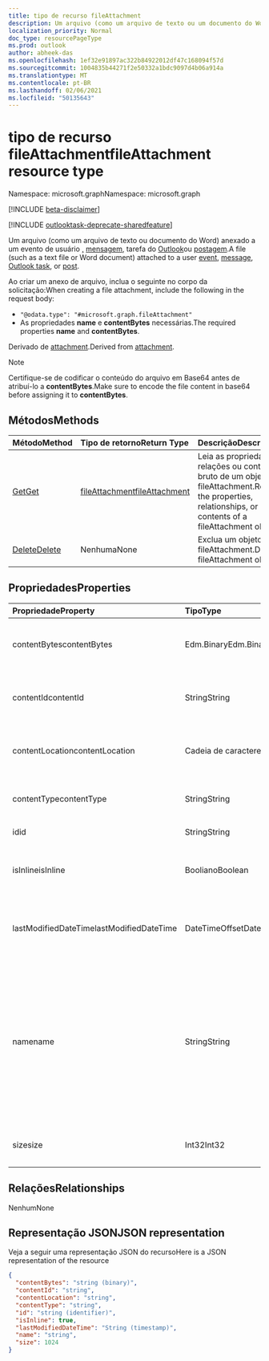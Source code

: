 ```yaml
---
title: tipo de recurso fileAttachment
description: Um arquivo (como um arquivo de texto ou um documento do Word) anexado a um evento,
localization_priority: Normal
doc_type: resourcePageType
ms.prod: outlook
author: abheek-das
ms.openlocfilehash: 1ef32e91897ac322b84922012df47c168094f57d
ms.sourcegitcommit: 1004835b44271f2e50332a1bdc9097d4b06a914a
ms.translationtype: MT
ms.contentlocale: pt-BR
ms.lasthandoff: 02/06/2021
ms.locfileid: "50135643"
---
```

# <a name="fileattachment-resource-type"></a><span data-ttu-id="f5a9d-103">tipo de recurso fileAttachment</span><span class="sxs-lookup"><span data-stu-id="f5a9d-103">fileAttachment resource type</span></span>

<span data-ttu-id="f5a9d-104">Namespace: microsoft.graph</span><span class="sxs-lookup"><span data-stu-id="f5a9d-104">Namespace: microsoft.graph</span></span>

[!INCLUDE [beta-disclaimer](../../includes/beta-disclaimer.md)]

[!INCLUDE [outlooktask-deprecate-sharedfeature](../../includes/outlooktask-deprecate-sharedfeature.md)]

<span data-ttu-id="f5a9d-105">Um arquivo (como um arquivo de texto ou documento do Word) anexado a um evento de usuário [,](../resources/event.md) [mensagem](../resources/message.md), tarefa do [Outlook](../resources/outlooktask.md)ou [postagem](../resources/post.md).</span><span class="sxs-lookup"><span data-stu-id="f5a9d-105">A file (such as a text file or Word document) attached to a user [event](../resources/event.md), [message](../resources/message.md), [Outlook task](../resources/outlooktask.md), or [post](../resources/post.md).</span></span> 

<span data-ttu-id="f5a9d-106">Ao criar um anexo de arquivo, inclua o seguinte no corpo da solicitação:</span><span class="sxs-lookup"><span data-stu-id="f5a9d-106">When creating a file attachment, include the following in the request body:</span></span>

* `"@odata.type": "#microsoft.graph.fileAttachment"`
* <span data-ttu-id="f5a9d-107">As propriedades **name** e **contentBytes** necessárias.</span><span class="sxs-lookup"><span data-stu-id="f5a9d-107">The required properties **name** and **contentBytes**.</span></span>

<span data-ttu-id="f5a9d-108">Derivado de [attachment](attachment.md).</span><span class="sxs-lookup"><span data-stu-id="f5a9d-108">Derived from [attachment](attachment.md).</span></span>

> [!NOTE]
> <span data-ttu-id="f5a9d-109">Certifique-se de codificar o conteúdo do arquivo em Base64 antes de atribuí-lo a **contentBytes**.</span><span class="sxs-lookup"><span data-stu-id="f5a9d-109">Make sure to encode the file content in base64 before assigning it to **contentBytes**.</span></span>

## <a name="methods"></a><span data-ttu-id="f5a9d-110">Métodos</span><span class="sxs-lookup"><span data-stu-id="f5a9d-110">Methods</span></span>

| <span data-ttu-id="f5a9d-111">Método</span><span class="sxs-lookup"><span data-stu-id="f5a9d-111">Method</span></span>       | <span data-ttu-id="f5a9d-112">Tipo de retorno</span><span class="sxs-lookup"><span data-stu-id="f5a9d-112">Return Type</span></span>  |<span data-ttu-id="f5a9d-113">Descrição</span><span class="sxs-lookup"><span data-stu-id="f5a9d-113">Description</span></span>|
|:---------------|:--------|:----------|
|[<span data-ttu-id="f5a9d-114">Get</span><span class="sxs-lookup"><span data-stu-id="f5a9d-114">Get</span></span>](../api/attachment-get.md) | [<span data-ttu-id="f5a9d-115">fileAttachment</span><span class="sxs-lookup"><span data-stu-id="f5a9d-115">fileAttachment</span></span>](fileattachment.md) |<span data-ttu-id="f5a9d-116">Leia as propriedades, relações ou conteúdo bruto de um objeto fileAttachment.</span><span class="sxs-lookup"><span data-stu-id="f5a9d-116">Read the properties, relationships, or raw contents of a fileAttachment object.</span></span>|
|[<span data-ttu-id="f5a9d-117">Delete</span><span class="sxs-lookup"><span data-stu-id="f5a9d-117">Delete</span></span>](../api/attachment-delete.md) | <span data-ttu-id="f5a9d-118">Nenhuma</span><span class="sxs-lookup"><span data-stu-id="f5a9d-118">None</span></span> |<span data-ttu-id="f5a9d-119">Exclua um objeto fileAttachment.</span><span class="sxs-lookup"><span data-stu-id="f5a9d-119">Delete fileAttachment object.</span></span> |

## <a name="properties"></a><span data-ttu-id="f5a9d-120">Propriedades</span><span class="sxs-lookup"><span data-stu-id="f5a9d-120">Properties</span></span>
| <span data-ttu-id="f5a9d-121">Propriedade</span><span class="sxs-lookup"><span data-stu-id="f5a9d-121">Property</span></span>     | <span data-ttu-id="f5a9d-122">Tipo</span><span class="sxs-lookup"><span data-stu-id="f5a9d-122">Type</span></span>   |<span data-ttu-id="f5a9d-123">Descrição</span><span class="sxs-lookup"><span data-stu-id="f5a9d-123">Description</span></span>|
|:---------------|:--------|:----------|
|<span data-ttu-id="f5a9d-124">contentBytes</span><span class="sxs-lookup"><span data-stu-id="f5a9d-124">contentBytes</span></span>|<span data-ttu-id="f5a9d-125">Edm.Binary</span><span class="sxs-lookup"><span data-stu-id="f5a9d-125">Edm.Binary</span></span>|<span data-ttu-id="f5a9d-126">O conteúdo do arquivo codificado pela base64.</span><span class="sxs-lookup"><span data-stu-id="f5a9d-126">The base64-encoded contents of the file.</span></span>|
|<span data-ttu-id="f5a9d-127">contentId</span><span class="sxs-lookup"><span data-stu-id="f5a9d-127">contentId</span></span>|<span data-ttu-id="f5a9d-128">String</span><span class="sxs-lookup"><span data-stu-id="f5a9d-128">String</span></span>|<span data-ttu-id="f5a9d-129">A ID do anexo no repositório do Exchange.</span><span class="sxs-lookup"><span data-stu-id="f5a9d-129">The ID of the attachment in the Exchange store.</span></span>|
|<span data-ttu-id="f5a9d-130">contentLocation</span><span class="sxs-lookup"><span data-stu-id="f5a9d-130">contentLocation</span></span>|<span data-ttu-id="f5a9d-131">Cadeia de caracteres</span><span class="sxs-lookup"><span data-stu-id="f5a9d-131">String</span></span>|<span data-ttu-id="f5a9d-132">Não use essa propriedade que não tem suporte.</span><span class="sxs-lookup"><span data-stu-id="f5a9d-132">Do not use this property as it is not supported.</span></span>|
|<span data-ttu-id="f5a9d-133">contentType</span><span class="sxs-lookup"><span data-stu-id="f5a9d-133">contentType</span></span>|<span data-ttu-id="f5a9d-134">String</span><span class="sxs-lookup"><span data-stu-id="f5a9d-134">String</span></span>|<span data-ttu-id="f5a9d-135">O tipo de conteúdo do anexo.</span><span class="sxs-lookup"><span data-stu-id="f5a9d-135">The content type of the attachment.</span></span>|
|<span data-ttu-id="f5a9d-136">id</span><span class="sxs-lookup"><span data-stu-id="f5a9d-136">id</span></span>|<span data-ttu-id="f5a9d-137">String</span><span class="sxs-lookup"><span data-stu-id="f5a9d-137">String</span></span>|<span data-ttu-id="f5a9d-138">A ID do anexo.</span><span class="sxs-lookup"><span data-stu-id="f5a9d-138">The attachment ID.</span></span>|
|<span data-ttu-id="f5a9d-139">isInline</span><span class="sxs-lookup"><span data-stu-id="f5a9d-139">isInline</span></span>|<span data-ttu-id="f5a9d-140">Booliano</span><span class="sxs-lookup"><span data-stu-id="f5a9d-140">Boolean</span></span>|<span data-ttu-id="f5a9d-141">Defina como true se este for um anexo embutido.</span><span class="sxs-lookup"><span data-stu-id="f5a9d-141">Set to true if this is an inline attachment.</span></span>|
|<span data-ttu-id="f5a9d-142">lastModifiedDateTime</span><span class="sxs-lookup"><span data-stu-id="f5a9d-142">lastModifiedDateTime</span></span>|<span data-ttu-id="f5a9d-143">DateTimeOffset</span><span class="sxs-lookup"><span data-stu-id="f5a9d-143">DateTimeOffset</span></span>|<span data-ttu-id="f5a9d-144">Data e hora em que o anexo foi modificado pela última vez.</span><span class="sxs-lookup"><span data-stu-id="f5a9d-144">The date and time when the attachment was last modified.</span></span>|
|<span data-ttu-id="f5a9d-145">name</span><span class="sxs-lookup"><span data-stu-id="f5a9d-145">name</span></span>|<span data-ttu-id="f5a9d-146">String</span><span class="sxs-lookup"><span data-stu-id="f5a9d-146">String</span></span>|<span data-ttu-id="f5a9d-147">O nome que representa o texto que é exibido abaixo do ícone que representa o anexo inserido. Não precisa ser o nome de arquivo real.</span><span class="sxs-lookup"><span data-stu-id="f5a9d-147">The name representing the text that is displayed below the icon representing the embedded attachment.This does not need to be the actual file name.</span></span>|
|<span data-ttu-id="f5a9d-148">size</span><span class="sxs-lookup"><span data-stu-id="f5a9d-148">size</span></span>|<span data-ttu-id="f5a9d-149">Int32</span><span class="sxs-lookup"><span data-stu-id="f5a9d-149">Int32</span></span>|<span data-ttu-id="f5a9d-150">O tamanho do anexo em bytes.</span><span class="sxs-lookup"><span data-stu-id="f5a9d-150">The size in bytes of the attachment.</span></span>|

## <a name="relationships"></a><span data-ttu-id="f5a9d-151">Relações</span><span class="sxs-lookup"><span data-stu-id="f5a9d-151">Relationships</span></span>
<span data-ttu-id="f5a9d-152">Nenhum</span><span class="sxs-lookup"><span data-stu-id="f5a9d-152">None</span></span>


## <a name="json-representation"></a><span data-ttu-id="f5a9d-153">Representação JSON</span><span class="sxs-lookup"><span data-stu-id="f5a9d-153">JSON representation</span></span>

<span data-ttu-id="f5a9d-154">Veja a seguir uma representação JSON do recurso</span><span class="sxs-lookup"><span data-stu-id="f5a9d-154">Here is a JSON representation of the resource</span></span>

<!-- {
  "blockType": "resource",
  "baseType": "microsoft.graph.attachment",
  "keyProperty": "id",
  "optionalProperties": [

  ],
  "@odata.type": "microsoft.graph.fileAttachment"
}-->

```json
{
  "contentBytes": "string (binary)",
  "contentId": "string",
  "contentLocation": "string",
  "contentType": "string",
  "id": "string (identifier)",
  "isInline": true,
  "lastModifiedDateTime": "String (timestamp)",
  "name": "string",
  "size": 1024
}

```

<!-- uuid: 8fcb5dbc-d5aa-4681-8e31-b001d5168d79
2015-10-25 14:57:30 UTC -->
<!--
{
  "type": "#page.annotation",
  "description": "fileAttachment resource",
  "keywords": "",
  "section": "documentation",
  "tocPath": "",
  "suppressions": []
}
-->


